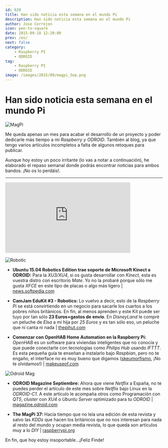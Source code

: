 ```yaml
---
id: 620
title: Han sido noticia esta semana en el mundo Pi
description: Han sido noticia esta semana en el mundo Pi
author: Jose Cerrejon
icon: pen-to-square
date: 2015-09-18 12:20:00
prev: /es/
next: false
category:
    - Raspberry PI
    - ODROID
tag:
    - Raspberry PI
    - ODROID
image: /images/2015/09/magpi_Sep.png
---
```


# Han sido noticia esta semana en el mundo Pi

![MagPi](/images/2015/09/magpi_Sep.png)

Me queda apenas un mes para acabar el desarrollo de un proyecto y poder dedicarle más tiempo a mi _Raspberry y ODROID_. También al blog, ya que tengo varios artículos incompletos a falta de algunos retoques para publicar.

Aunque hoy estoy un poco irritante (lo vas a notar a continuación), he elaborado el repaso semanal donde podrás encontrar noticias para ambos bandos. ¡No os lo perdáis!.

---

<iframe width="400" height="225" src="https://www.youtube.com/embed/PulZqAXgV7o?rel=0" frameborder="0" allowfullscreen></iframe>

![Robotic](/images/2015/09/Ubuntu_Robotic.png)

-   **Ubuntu 15.04 Robotics Edition trae soporte de Microsoft Kinect a ODROID:** Para la _XU3/XU4_, si os gusta desarrollar con _Kinect_, esta es vuestra distro con escritorio _Mate_. Yo no la probaré porque sólo me gusta _XFCE_ en este tipo de placas o algo más ligero | [news.softpedia.com](https://news.softpedia.com/news/ubuntu-15-04-robotics-edition-brings-microsoft-kinect-support-to-odroid-491887.shtml)

-   **CamJam EduKit #3 - Robotics:** Lo vuelvo a decir, esto de la _Raspberry Pi_ se está convirtiendo en un negocio para sacarle los cuartos a los pobres niños británicos. En fin, al menos aprenden y este Kit puede ser tuyo por tan sólo **23 Euros+gastos de envío**. En _DisneyLand_ le compré un peluche de _Elsa_ a mi hija por _25 Euros_ y es tan sólo eso, un peluche que ni canta ni nada | [thepihut.com](https://thepihut.com/collections/camjam-edukit/products/camjam-edukit-3-robotics)

-   **Comenzar con OpenHAB Home Automation en la Raspberry Pi:** _OpenHAB_ es un software para viviendas inteligentes que no conocía y que puede conectarte con tecnologías como _Philips Hub_ usando _IFTTT_. Es esta pequeña guía te enseñan a instalarlo bajo _Raspbian_, pero no te engaño, el interface no es muy bueno que digamos ([skeumorfismo](https://en.wikipedia.org/wiki/Skeuomorph), ¡No te olvidamos!) | [makeuseof.com](https://www.makeuseof.com/tag/getting-started-openhab-home-automation-raspberry-pi/)

![Odroid Mag](/images/2015/09/OdrMag_Sep.png)

-   **ODROID Magazine Septiembre:** Ahora que viene _Netflix_ a España, no te puedes perder el artículo de este mes sobre _Netflix_ bajo Linux en la _ODROID-C1_. A este artículo le acompaña otros como Programación con _QT5_, _cluster_ con _XU4_ o _Ubuntu Server_ optimizado para tu _ODROID_ | [magazine.odroid.com](https://magazine.odroid.com/#201509)

-   **The MagPi 37:** Hacía tiempo que no leía una edición de esta revista y salvo las _KDDs_ que hacen los británicos que no nos interesan para nada al resto del mundo y ocupan media revista, lo que queda son artículos muy a lo _DIY_ | [raspberrypi.org](https://www.raspberrypi.org/magpi/issues/37/)

En fin, que hoy estoy insoportable...¡Feliz Finde!

